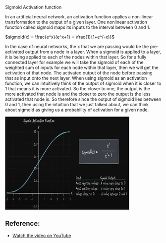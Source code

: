Sigmoid Activation function

In an artificial neural network, an activation function applies a non-linear transformation to the output of a given layer. One nonlinear activation function called sigmoid maps its inputs to the interval between 0 and 1.

$sigmoid(x) = \frac{e^x}{e^x+1} = \frac{1}{1+e^{-x}}$ 

In the case of neural networks, the x that we are passing would be the pre-activated output from a node in a layer. When a sigmoid is applied to a layer, it is being applied to each of the nodes within that layer. So for a fully connected layer for example we will take the sigmoid of each of the weighted sum of inputs for each node within that layer, then we will get the activation of that node. The activated output of the node before passing that as input onto the next layer.
When using sigmoid as an activation function, we can intuitively think of the output of sigmoid when it is closer to 1 that means it is more activated. So the closer to one, the output is the more activated that node is and the closer to zero the output is the less activated that node is.  So therefore since the output of sigmoid lies between 0 and 1, then using the intuition that we just talked about, we can think about sigmoid as giving us a probability of activation for a given node.

<img src="sigmoid_activation.png" alt="sigmoid_activation" width="400" height="300"/>

## Reference:
- [Watch the video on YouTube](https://www.youtube.com/watch?v=KOhbp3EIRlM)

